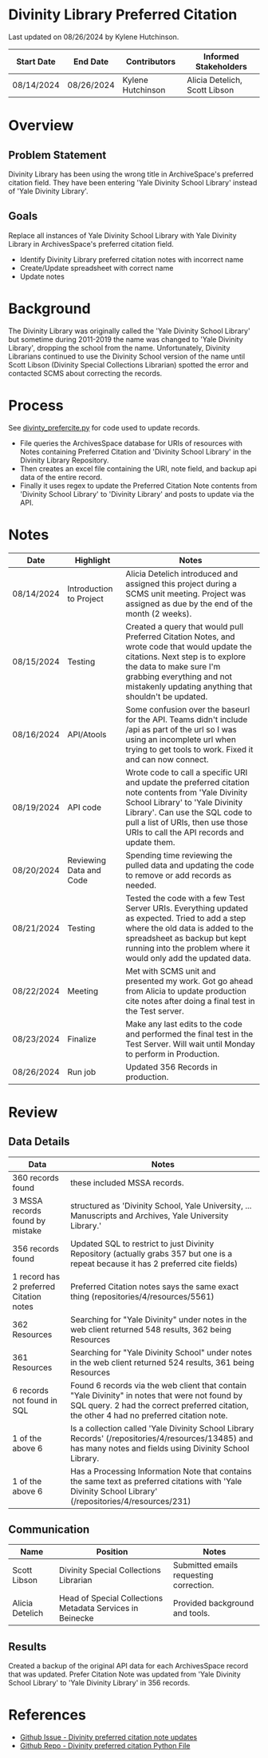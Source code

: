 # Divinity Library Preferred Citation
Last updated on 08/26/2024 by Kylene Hutchinson.

| Start Date | End Date   | Contributors      | Informed Stakeholders         |
| ---------- | ---------- | ----------------- | ----------------------------- |
| 08/14/2024 | 08/26/2024 | Kylene Hutchinson | Alicia Detelich, Scott Libson |
# Overview
## Problem Statement
Divinity Library has been using the wrong title in ArchiveSpace's preferred citation field. They have been entering 'Yale Divinity School Library' instead of 'Yale Divinity Library'.
## Goals
Replace all instances of Yale Divinity School Library with Yale Divinity Library in ArchivesSpace's preferred citation field.
- Identify Divinity Library preferred citation notes with incorrect name
- Create/Update spreadsheet with correct name
- Update notes
# Background
The Divinity Library was originally called the 'Yale Divinity School Library' but sometime during 2011-2019 the name was changed to 'Yale Divinity Library', dropping the school from the name. Unfortunately, Divinity Librarians continued to use the Divinity School version of the name until Scott Libson (Divinity Special Collections Librarian) spotted the error and contacted SCMS about correcting the records.

# Process
See [divinty_prefercite.py](divinity_prefercite.py) for code used to update records.
- File queries the ArchivesSpace database for URIs of resources with Notes containing Preferred Citation and 'Divinity School Library' in the Divinity Library Repository.
- Then creates an excel file containing the URI, note field, and backup api data of the entire record.
- Finally it uses regex to update the Preferred Citation Note contents from 'Divinity School Library' to 'Divinity Library' and posts to update via the API.


# Notes

| Date       | Highlight               | Notes                                                                                                                                                                                                                                                        |
| ---------- | ----------------------- | ------------------------------------------------------------------------------------------------------------------------------------------------------------------------------------------------------------------------------------------------------------ |
| 08/14/2024 | Introduction to Project | Alicia Detelich introduced and assigned this project during a SCMS unit meeting. Project was assigned as due by the end of the month (2 weeks).                                                                                                              |
| 08/15/2024 | Testing                 | Created a query that would pull Preferred Citation Notes, and wrote code that would update the citations. Next step is to explore the data to make sure I'm grabbing everything and not mistakenly updating anything that shouldn't be updated.              |
| 08/16/2024 | API/Atools              | Some confusion over the baseurl for the API. Teams didn't include /api as part of the url so I was using an incomplete url when trying to get tools to work. Fixed it and can now connect.                                                                   |
| 08/19/2024 | API code                | Wrote code to call a specific URI and update the preferred citation note contents from 'Yale Divinity School Library' to 'Yale Divinity Library'.  Can use the SQL code to pull a list of URIs, then use those URIs to call the API records and update them. |
| 08/20/2024 | Reviewing Data and Code | Spending time reviewing the pulled data and updating the code to remove or add records as needed.                                                                                                                                                            |
| 08/21/2024 | Testing                 | Tested the code with a few Test Server URIs. Everything updated as expected. Tried to add a step where the old data is added to the spreadsheet as backup but kept running into the problem where it would only add the updated data.                        |
| 08/22/2024 | Meeting                 | Met with SCMS unit and presented my work. Got go ahead from Alicia to update production cite notes after doing a final test in the Test server.                                                                                                              |
| 08/23/2024 | Finalize                | Make any last edits to the code and performed the final test in the Test Server. Will wait until Monday to perform in Production.                                                                                                                            |
| 08/26/2024 | Run job                 | Updated 356 Records in production.                                                                                                                                                                                                                           |

# Review

## Data Details
| Data                                    | Notes                                                                                                                                                                                        |
| --------------------------------------- | -------------------------------------------------------------------------------------------------------------------------------------------------------------------------------------------- |
| 360 records found                       | these included MSSA records.                                                                                                                                                                 |
| 3 MSSA records found by mistake         | structured as 'Divinity School, Yale University, ... Manuscripts and Archives, Yale University Library.'                                                                                     |
| 356 records found                       | Updated SQL to restrict to just Divinity Repository (actually grabs 357 but one is a repeat because it has 2 preferred cite fields)                                                          |
| 1 record has 2 preferred Citation notes | Preferred Citation notes says the same exact thing (repositories/4/resources/5561)                                                                                                           |
| 362 Resources                           | Searching for "Yale Divinity" under notes in the web client returned 548 results, 362 being Resources                                                                                        |
| 361 Resources                           | Searching for "Yale Divinity School" under notes in the web client returned 524 results, 361 being Resources                                                                                 |
| 6 records not found in SQL              | Found 6 records via the web client that contain "Yale Divinity" in notes that were not found by SQL query. 2 had the correct preferred citation, the other 4 had no preferred citation note. |
| 1 of the above 6                        | Is a collection called 'Yale Divinity School Library Records' (/repositories/4/resources/13485) and has many notes and fields using Divinity School Library.                                 |
| 1 of the above 6                        | Has a Processing Information Note that contains the same text as preferred citations with 'Yale Divinity School Library' (/repositories/4/resources/231)                                     |

## Communication
| Name            | Position                                                  | Notes                                   |
| --------------- | --------------------------------------------------------- | --------------------------------------- |
| Scott Libson    | Divinity Special Collections Librarian                    | Submitted emails requesting correction. |
| Alicia Detelich | Head of Special Collections Metadata Services in Beinecke | Provided background and tools.          |

## Results
Created a backup of the original API data for each ArchivesSpace record that was updated. Prefer Citation Note was updated from 'Yale Divinity School Library' to 'Yale Divinity Library' in 356 records.

# References

- [Github Issue - Divinity preferred citation note updates](https://github.com/orgs/Yale-DMAC/projects/1/views/1?pane=issue&itemId=74792677)
- [Github Repo - Divinity preferred citation Python File](divinity_prefercite.py)
